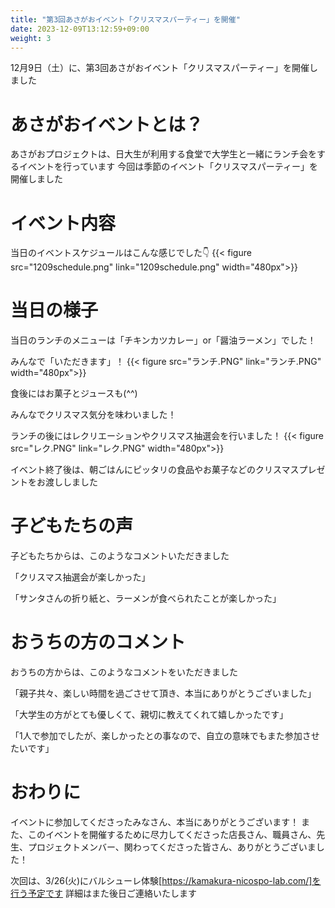```yaml
---
title: "第3回あさがおイベント「クリスマスパーティー」を開催"
date: 2023-12-09T13:12:59+09:00
weight: 3
---
```

12月9日（土）に、第3回あさがおイベント「クリスマスパーティー」を開催しました
<!--more-->
# あさがおイベントとは？
あさがおプロジェクトは、日大生が利用する食堂で大学生と一緒にランチ会をするイベントを行っています
今回は季節のイベント「クリスマスパーティー」を開催しました

# イベント内容
当日のイベントスケジュールはこんな感じでした👇
{{< figure src="1209schedule.png" link="1209schedule.png" width="480px">}}

# 当日の様子
当日のランチのメニューは「チキンカツカレー」or「醤油ラーメン」でした！

みんなで「いただきます」！
{{< figure src="ランチ.PNG" link="ランチ.PNG" width="480px">}}

食後にはお菓子とジュースも(^^)

みんなでクリスマス気分を味わいました！

ランチの後にはレクリエーションやクリスマス抽選会を行いました！
{{< figure src="レク.PNG" link="レク.PNG" width="480px">}}

イベント終了後は、朝ごはんにピッタリの食品やお菓子などのクリスマスプレゼントをお渡ししました

# 子どもたちの声
子どもたちからは、このようなコメントいただきました

「クリスマス抽選会が楽しかった」

「サンタさんの折り紙と、ラーメンが食べられたことが楽しかった」

# おうちの方のコメント
おうちの方からは、このようなコメントをいただきました

「親子共々、楽しい時間を過ごさせて頂き、本当にありがとうございました」

「大学生の方がとても優しくて、親切に教えてくれて嬉しかったです」

「1人で参加でしたが、楽しかったとの事なので、自立の意味でもまた参加させたいです」

# おわりに
イベントに参加してくださったみなさん、本当にありがとうございます！
また、このイベントを開催するために尽力してくださった店長さん、職員さん、先生、プロジェクトメンバー、関わってくださった皆さん、ありがとうございました！

次回は、3/26(火)にバルシューレ体験[https://kamakura-nicospo-lab.com/]を行う予定です
詳細はまた後日ご連絡いたします